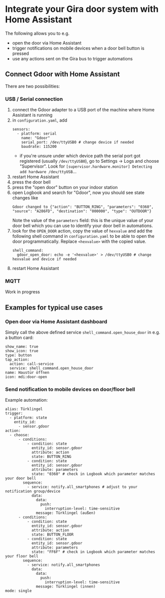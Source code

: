 # Integrate your Gira door system with Home Assistant

The following allows you to e.g.
- open the door via Home Assistant
- trigger notifications on mobile devices when a door bell button is pressed
- use any actions sent on the Gira bus to trigger automations

## Connect Gdoor with Home Assistant

There are two possibilities:

### USB / Serial connection

1. connect the Gdoor adapter to a USB port of the machine where Home Assistant is running
2. in `configuration.yaml`, add
    ```
    sensors:
      - platform: serial
        name: "Gdoor"
        serial_port: /dev/ttyUSB0 # change device if needed
        baudrate: 115200
    ```
   - if you're unsure under which device path the serial port got registered (usually `/dev/ttyUSB0`), go to Settings -> Logs and choose "Supervisor". Look for `[supervisor.hardware.monitor] Detecting add hardware /dev/ttyUSB`...
3. restart Home Assistant
4. press the door bell
5. press the "open door" button on your indoor station
6. open Logbook and search for "Gdoor", now you should see state changes like
   ```
   Gdoor changed to {"action": "BUTTON_RING", "parameters": "0360", "source": "A286FD", "destination": "000000", "type": "OUTDOOR"}
   ```
   Note the value of the `parameters` field: this is the unique value of your door bell which you can use to identify your door bell in automations.
7. look for the `OPEN_DOOR` action, copy the value of `hexvalue` and add the following shell command in `configuration.yaml` to be able to open the door programmatically. Replace `<hexvalue>` with the copied value.
    ```
    shell_command:
      gdoor_open_door: echo -e '<hexvalue>' > /dev/ttyUSB0 # change hexvalue and device if needed
    ```
8. restart Home Assistant


### MQTT

Work in progress


## Examples for typical use cases

### Open door via Home Assistant dashboard

Simply call the above defined service `shell_command.open_house_door` in e.g. a button card:

```
show_name: true
show_icon: true
type: button
tap_action:
  action: call-service
  service: shell_command.open_house_door
name: Haustür öffnen
icon: mdi:door-open
```

### Send notification to mobile devices on door/floor bell

Example automation:

```
alias: Türklingel
trigger:
  - platform: state
    entity_id:
      - sensor.gdoor
action:
  - choose:
      - conditions:
          - condition: state
            entity_id: sensor.gdoor
            attribute: action
            state: BUTTON_RING
          - condition: state
            entity_id: sensor.gdoor
            attribute: parameters
            state: "0360" # check in Logbook which parameter matches your door bell
        sequence:
          - service: notify.all_smartphones # adjust to your notification group/device
            data:
              data:
                push:
                  interruption-level: time-sensitive
              message: Türklingel (außen)
      - conditions:
          - condition: state
            entity_id: sensor.gdoor
            attribute: action
            state: BUTTON_FLOOR
          - condition: state
            entity_id: sensor.gdoor
            attribute: parameters
            state: "FF6F" # check in Logbook which parameter matches your floor bell
        sequence:
          - service: notify.all_smartphones
            data:
              data:
                push:
                  interruption-level: time-sensitive
              message: Türklingel (innen)
mode: single
```